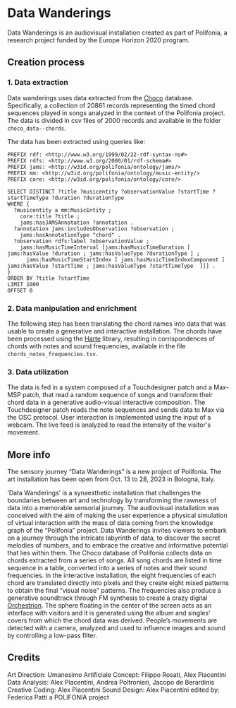 # Data Wanderings

Data Wanderings is an audiovisual installation created as part of Polifonia, a research project funded by the Europe Horizon 2020 program.

## Creation process

### 1. Data extraction

Data wanderings uses data extracted from the [Choco](https://github.com/smashub/choco) database.
Specifically, a collection of 20861 records representing the timed chord sequences played in songs analyzed in the context of the Polifonia project. The data is divided in csv files of 2000 records and available in the folder `choco_data--chords`.

The data has been extracted using queries like:

```
PREFIX rdf: <http://www.w3.org/1999/02/22-rdf-syntax-ns#>
PREFIX rdfs: <http://www.w3.org/2000/01/rdf-schema#>
PREFIX jams: <http://w3id.org/polifonia/ontology/jams/>
PREFIX mm: <http://w3id.org/polifonia/ontology/music-entity/>
PREFIX core: <http://w3id.org/polifonia/ontology/core/>

SELECT DISTINCT ?title ?musicentity ?observationValue ?startTime ?startTimeType ?duration ?durationType
WHERE {
  ?musicentity a mm:MusicEntity ;
    core:title ?title ;
    jams:hasJAMSAnnotation ?annotation .
  ?annotation jams:includesObservation ?observation ;
    jams:hasAnnotationType "chord" .
  ?observation rdfs:label ?observationValue ;
    jams:hasMusicTimeInterval [jams:hasMusicTimeDuration [ jams:hasValue ?duration ; jams:hasValueType ?durationType ] ;
      jams:hasMusicTimeStartIndex [ jams:hasMusicTimeIndexComponent [ jams:hasValue ?startTime ; jams:hasValueType ?startTimeType  ]]] .
}
ORDER BY ?title ?startTime
LIMIT 1000
OFFSET 0
```

### 2. Data manipulation and enrichment

The following step has been translating the chord names into data that was usable to create a generative and interactive installation. The chords have been processed using the [Harte](https://github.com/andreamust/harte-library) library, resulting in corrispondences of chords with notes and sound frequencies, available in the file `chords_notes_frequencies.tsv`.

### 3. Data utilization

The data is fed in a system composed of a Touchdesigner patch and a Max-MSP patch, that read a random sequence of songs and transform their chord data in a generative audio-visual interactive composition. The Touchdesigner patch reads the note sequences and sends data to Max via the OSC protocol. User interaction is implemented using the input of a webcam. The live feed is analyzed to read the intensity of the visitor's movement.

## More info

The sensory journey “Data Wanderings” is a new project of Polifonia. The art installation has been open from Oct. 13 to 28, 2023 in Bologna, Italy.

‘Data Wanderings’ is a synaesthetic installation that challenges the boundaries between art and technology by transforming the rawness of data into a memorable sensorial journey. The audiovisual installation was conceived with the aim of making the user experience a physical simulation of virtual interaction with the mass of data coming from the knowledge graph of the “Polifonia” project.
Data Wanderings invites viewers to embark on a journey through the intricate labyrinth of data, to discover the secret melodies of numbers, and to embrace the creative and informative potential that lies within them.
The Choco database of Polifonia collects data on chords extracted from a series of songs. All song chords are listed in time sequence in a table, converted into a series of notes and their sound frequencies.
In the interactive installation, the eight frequencies of each chord are translated directly into pixels and they create eight mixed patterns to obtain the final “visual noise” patterns.
The frequencies also produce a generative soundtrack through FM synthesis to create a crazy digital [Orchestrion](https://en.wikipedia.org/wiki/Orchestrion).
The sphere floating in the center of the screen acts as an interface with visitors and it is generated using the album and singles’ covers from which the chord data was derived. People’s movements are detected with a camera, analyzed and used to influence images and sound by controlling a low-pass filter.

## Credits

Art Direction: Umanesimo Artificiale
Concept: Filippo Rosati, Alex Piacentini
Data Analysis: Alex Piacentini, Andrea Poltronieri, Jacopo de Berardinis
Creative Coding: Alex Piacentini
Sound Design: Alex Piacentini
edited by: Federica Patti
a POLIFONIA project
